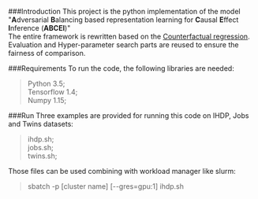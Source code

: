 ###Introduction
This project is the python implementation of the model "**A**dversarial **B**alancing based representation learning for **C**ausal **E**ffect **I**nference (**ABCEI**)"  
The entire framework is rewritten based on the [Counterfactual regression](https://github.com/clinicalml/cfrnet). Evaluation and Hyper-parameter search parts are reused to ensure the fairness of comparison.

###Requirements
To run the code, the following libraries are needed:  
>Python 3.5;  
>Tensorflow 1.4;  
>Numpy 1.15;

###Run
Three examples are provided for running this code on IHDP, Jobs and Twins datasets:
>ihdp.sh;  
>jobs.sh;  
>twins.sh;

Those files can be used combining with workload manager like slurm:  
>sbatch -p [cluster name] [--gres=gpu:1] ihdp.sh
